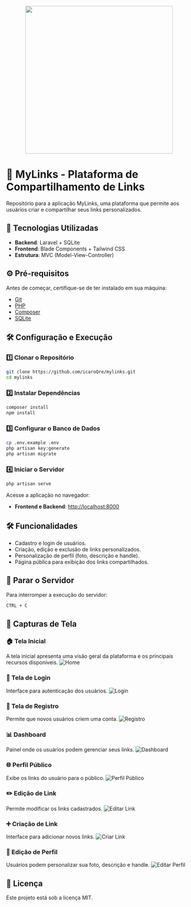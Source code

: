 <p align="center"><a href="https://laravel.com" target="_blank"><img src="https://raw.githubusercontent.com/laravel/art/master/logo-lockup/5%20SVG/2%20CMYK/1%20Full%20Color/laravel-logolockup-cmyk-red.svg" width="400"></a></p>

# 📌 MyLinks - Plataforma de Compartilhamento de Links

Repositório para a aplicação MyLinks, uma plataforma que permite aos usuários criar e compartilhar seus links personalizados.

## 🚀 Tecnologias Utilizadas

- **Backend**: Laravel + SQLite
- **Frontend**: Blade Components + Tailwind CSS
- **Estrutura**: MVC (Model-View-Controller)

## ⚙️ Pré-requisitos

Antes de começar, certifique-se de ter instalado em sua máquina:

- [Git](https://git-scm.com/)
- [PHP](https://www.php.net/downloads.php)
- [Composer](https://getcomposer.org/)
- [SQLite](https://www.sqlite.org/download.html)

## 🛠️ Configuração e Execução

### 1️⃣ Clonar o Repositório

```bash
git clone https://github.com/icaroQre/mylinks.git
cd mylinks
```

### 2️⃣ Instalar Dependências

```bash
composer install
npm install
```

### 3️⃣ Configurar o Banco de Dados

```bash
cp .env.example .env
php artisan key:generate
php artisan migrate
```

### 4️⃣ Iniciar o Servidor

```bash
php artisan serve
```

Acesse a aplicação no navegador:
- **Frontend e Backend**: [http://localhost:8000](http://localhost:8000)

## 🛠️ Funcionalidades

- Cadastro e login de usuários.
- Criação, edição e exclusão de links personalizados.
- Personalização de perfil (foto, descrição e handle).
- Página pública para exibição dos links compartilhados.

## 🛑 Parar o Servidor

Para interromper a execução do servidor:

```bash
CTRL + C
```

## 📸 Capturas de Tela

### 🏠 Tela Inicial
A tela inicial apresenta uma visão geral da plataforma e os principais recursos disponíveis.
![Home](public/home-mylinks.png)

### 🔐 Tela de Login
Interface para autenticação dos usuários.
![Login](public/login-mylinks.png)

### 📝 Tela de Registro
Permite que novos usuários criem uma conta.
![Registro](public/register-mylinks.png)

### 📊 Dashboard
Painel onde os usuários podem gerenciar seus links.
![Dashboard](public/dashboard-mylinks.png)

### 🌐 Perfil Público
Exibe os links do usuário para o público.
![Perfil Público](public/public-profile.png)

### ✏️ Edição de Link
Permite modificar os links cadastrados.
![Editar Link](public/edit-link-mylinks.png)

### ➕ Criação de Link
Interface para adicionar novos links.
![Criar Link](public/create-link-mylinks.png)

### 👤 Edição de Perfil
Usuários podem personalizar sua foto, descrição e handle.
![Editar Perfil](public/edit-profile.png)

## 📜 Licença

Este projeto está sob a licença MIT.

